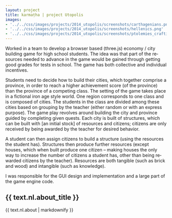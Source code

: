 ```yaml
---
layout: project
title: karmaṭha | project Utopolis
images: 
- '../../css/images/projects/2014_utopolis/screenshots/carthagenians.png'
- '../../css/images/projects/2014_utopolis/screenshots/hellenics.png'
- '../../css/images/projects/2014_utopolis/screenshots/ptolemies_crafting.png'
---
```


<section class="content-block" id="">
    <!-- <div style="height: 800px; background-image: url('../../css/images/projects/2015_bartertown/screenshots/game01.png');  background-size: cover;"></div> -->
    <div class="multi-lang-block">
        <div lang="en">
            <p>
        Worked in a team to develop a browser based (three.js) economy / city building game for high school students. The idea was that part of the resources needed to advance in the game would be gained through getting good grades for tests in school. The game has both collective and individual incentives.
            </p>
            <p>
        Students need to decide how to build their cities, which together comprise
        a province, in order to reach a higher achievement score (of the province) than the province of a
        competing class. The setting of the game takes place in a fictional iron age style world. One region corresponds to one class and is composed of cities. The students in the class are divided among these cities based on grouping by the teacher (either random or with an express purpose). The game play revolves around building the city and province guided by completing given quests. Each city is built of structures, which can be built with [an initial stock] of resources and citizens; citizens are only received by being awarded by the teacher for desired behavior.
            </p>
            <p>
        A student can then assign citizens to build a structure (using the resources the student has).
        Structures then produce further resources (except houses, which when built produce one citizen
        – making houses the only way to increase the number of citizens a student has, other than being
        rewarded citizens by the teacher). Resources are both tangible (such as brick and wood) and
        intangible (such as knowledge).
            </p>
        I was responsible for the GUI design and implementation and a large part of the game engine code.
        </div>
        <div lang="nl">
            <h2>{{ text.nl.about_title }}</h2>
            {{ text.nl.about | markdownify }}
        </div>
    </div>
</section>

